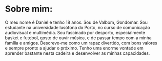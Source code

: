 
<!DOCTYPE html>
<html>
<head>
 <meta charset="UTF-8" />
    <meta name="description" content="Descrição sobre a página" />
    <meta name="keywords" content="palavra-chave1, palavra-chave2" />
    <meta name="author" content="Daniel Dias" />
    <meta name="viewport" content="width=device-width, initial-scale=1.0" />
    <title>myfirstpage</title>
  </head>
  <body>
  <h1>Sobre mim:</h1>
  <p>
  O meu nome é Daniel e tenho 18 anos. Sou de Valbom, Gondomar. Sou estudante na universidade lusófona do Porto, no curso de comunicação audiovisual e multimédia. Sou fascinado por desporto, especialmente basket e futebol, gosto de ouvir música, e de passar tempo com a minha família e amigos. Descrevo-me como um rapaz divertido, com bons valores e sempre pronto a ajudar o próximo. Tenho uma enorme vontade em aprender bastante nesta cadeira e desenvolver as minhas capacidades.
  </p>
</body>
</html>
